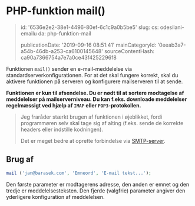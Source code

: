 PHP-funktion mail()
===================

> id: '6536e2e2-38e1-4496-80ef-6c1c9a0b5be5'
> slug:
> 	cs: odesilani-emailu
> 	da: php-funktion-mail
> 
> publicationDate: '2019-09-16 08:51:41'
> mainCategoryId: '0eeab3a7-a54b-46db-a253-ca6100145648'
> sourceContentHash: ca90a7366754a7e7a0ce43f4252296f8

Funktionen `mail()` sender en e-mail-meddelelse via standardserverkonfigurationen. For at det skal fungere korrekt, skal du aktivere funktionen på serveren og konfigurere mailserveren til at sende.

**Funktionen er kun til afsendelse. Du er nødt til at sortere modtagelse af meddelelser på mailserverniveau. Du kan f.eks. downloade meddelelser regelmæssigt ved hjælp af `IMAP` eller `POP3`-protokollen.**

> Jeg fraråder stærkt brugen af funktionen i øjeblikket, fordi programmøren selv skal tage sig af alting (f.eks. sende de korrekte headers eller indstille kodningen).
>
> Det er meget bedre at oprette forbindelse via <a href="/send-email-mail-smtp">SMTP-server</a>.

Brug af
-------

```php
mail ('jan@barasek.com', 'Emneord', 'E-mail tekst...');
```

Den første parameter er modtagerens adresse, den anden er emnet og den tredje er meddelelsesteksten. Den fjerde (valgfrie) parameter angiver den yderligere konfiguration af meddelelsen.
